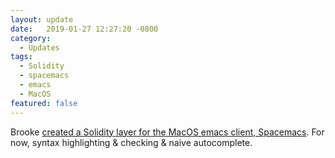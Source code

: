 ```yaml
---
layout: update
date:   2019-01-27 12:27:20 -0800
category:
  - Updates
tags:
  - Solidity
  - spacemacs
  - emacs
  - MacOS
featured: false
---
```

Brooke [created a Solidity layer for the MacOS emacs client, Spacemacs](https://github.com/syl20bnr/spacemacs/pull/11907). For now, syntax highlighting & checking & naive autocomplete.